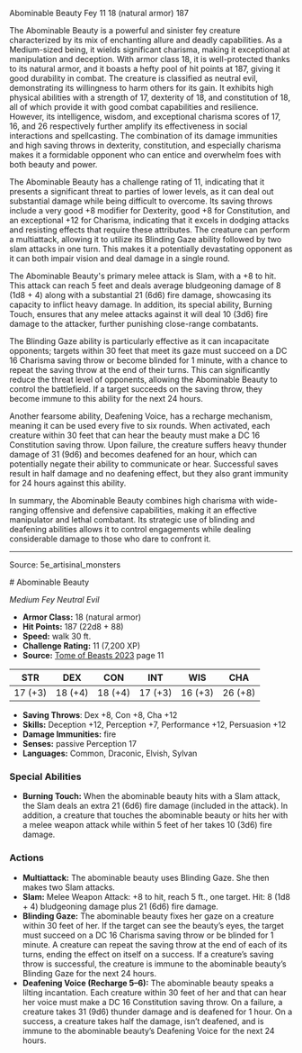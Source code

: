 <MonsterName/>Abominable Beauty</MonsterName>
<CreatureType/>Fey</CreatureType>
<CR/>11</CR>
<AC/>18 (natural armor)</AC>
<HP/>187</HP>
<summary>The Abominable Beauty is a powerful and sinister fey creature characterized by its mix of enchanting allure and deadly capabilities. As a Medium-sized being, it wields significant charisma, making it exceptional at manipulation and deception. With armor class 18, it is well-protected thanks to its natural armor, and it boasts a hefty pool of hit points at 187, giving it good durability in combat. The creature is classified as neutral evil, demonstrating its willingness to harm others for its gain. It exhibits high physical abilities with a strength of 17, dexterity of 18, and constitution of 18, all of which provide it with good combat capabilities and resilience. However, its intelligence, wisdom, and exceptional charisma scores of 17, 16, and 26 respectively further amplify its effectiveness in social interactions and spellcasting. The combination of its damage immunities and high saving throws in dexterity, constitution, and especially charisma makes it a formidable opponent who can entice and overwhelm foes with both beauty and power.</summary>

<detail>

The Abominable Beauty has a challenge rating of 11, indicating that it presents a significant threat to parties of lower levels, as it can deal out substantial damage while being difficult to overcome. Its saving throws include a very good +8 modifier for Dexterity, good +8 for Constitution, and an exceptional +12 for Charisma, indicating that it excels in dodging attacks and resisting effects that require these attributes. The creature can perform a multiattack, allowing it to utilize its Blinding Gaze ability followed by two slam attacks in one turn. This makes it a potentially devastating opponent as it can both impair vision and deal damage in a single round.

The Abominable Beauty's primary melee attack is Slam, with a +8 to hit. This attack can reach 5 feet and deals average bludgeoning damage of 8 (1d8 + 4) along with a substantial 21 (6d6) fire damage, showcasing its capacity to inflict heavy damage. In addition, its special ability, Burning Touch, ensures that any melee attacks against it will deal 10 (3d6) fire damage to the attacker, further punishing close-range combatants.

The Blinding Gaze ability is particularly effective as it can incapacitate opponents; targets within 30 feet that meet its gaze must succeed on a DC 16 Charisma saving throw or become blinded for 1 minute, with a chance to repeat the saving throw at the end of their turns. This can significantly reduce the threat level of opponents, allowing the Abominable Beauty to control the battlefield. If a target succeeds on the saving throw, they become immune to this ability for the next 24 hours.

Another fearsome ability, Deafening Voice, has a recharge mechanism, meaning it can be used every five to six rounds. When activated, each creature within 30 feet that can hear the beauty must make a DC 16 Constitution saving throw. Upon failure, the creature suffers heavy thunder damage of 31 (9d6) and becomes deafened for an hour, which can potentially negate their ability to communicate or hear. Successful saves result in half damage and no deafening effect, but they also grant immunity for 24 hours against this ability.

In summary, the Abominable Beauty combines high charisma with wide-ranging offensive and defensive capabilities, making it an effective manipulator and lethal combatant. Its strategic use of blinding and deafening abilities allows it to control engagements while dealing considerable damage to those who dare to confront it.</detail>



---

Source: 5e_artisinal_monsters

<statblock>
# Abominable Beauty

*Medium* *Fey* *Neutral Evil*

- **Armor Class:** 18 (natural armor)
- **Hit Points:** 187 (22d8 + 88)
- **Speed:** walk 30 ft.
- **Challenge Rating:** 11 (7,200 XP)
- **Source:** [Tome of Beasts 2023](https://koboldpress.com/kpstore/product/tome-of-beasts-1-2023-edition/) page 11

| STR | DEX | CON | INT | WIS | CHA |
| --- | --- | --- | --- | --- | --- |
| 17 (+3) | 18 (+4) | 18 (+4) | 17 (+3) | 16 (+3) | 26 (+8) |

- **Saving Throws**: Dex +8, Con +8, Cha +12
- **Skills:** Deception +12, Perception +7, Performance +12, Persuasion +12
- **Damage Immunities:** fire
- **Senses:** passive Perception 17
- **Languages:** Common, Draconic, Elvish, Sylvan

### Special Abilities

- **Burning Touch:** When the abominable beauty hits with a Slam attack, the Slam deals an extra 21 (6d6) fire damage (included in the attack). In addition, a creature that touches the abominable beauty or hits her with a melee weapon attack while within 5 feet of her takes 10 (3d6) fire damage.

### Actions

- **Multiattack:** The abominable beauty uses Blinding Gaze. She then makes two Slam attacks.
- **Slam:** Melee Weapon Attack: +8 to hit, reach 5 ft., one target. Hit: 8 (1d8 + 4) bludgeoning damage plus 21 (6d6) fire damage.
- **Blinding Gaze:** The abominable beauty fixes her gaze on a creature within 30 feet of her. If the target can see the beauty’s eyes, the target must succeed on a DC 16 Charisma saving throw or be blinded for 1 minute. A creature can repeat the saving throw at the end of each of its turns, ending the effect on itself on a success. If a creature’s saving throw is successful, the creature is immune to the abominable beauty’s Blinding Gaze for the next 24 hours.
- **Deafening Voice (Recharge 5–6):** The abominable beauty speaks a lilting incantation. Each creature within 30 feet of her and that can hear her voice must make a DC 16 Constitution saving throw. On a failure, a creature takes 31 (9d6) thunder damage and is deafened for 1 hour. On a success, a creature takes half the damage, isn’t deafened, and is immune to the abominable beauty’s Deafening Voice for the next 24 hours.
</statblock>


